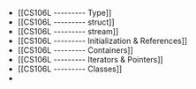 - [[CS106L --------- Type]]
- [[CS106L --------- struct]]
- [[CS106L --------- stream]]
- [[CS106L --------- Initialization & References]]
- [[CS106L --------- Containers]]
- [[CS106L --------- Iterators & Pointers]]
- [[CS106L --------- Classes]]
-
